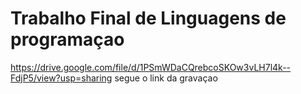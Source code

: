 # Trabalho Final de Linguagens de programaçao

https://drive.google.com/file/d/1PSmWDaCQrebcoSKOw3vLH7l4k--FdjP5/view?usp=sharing  segue o link da gravaçao